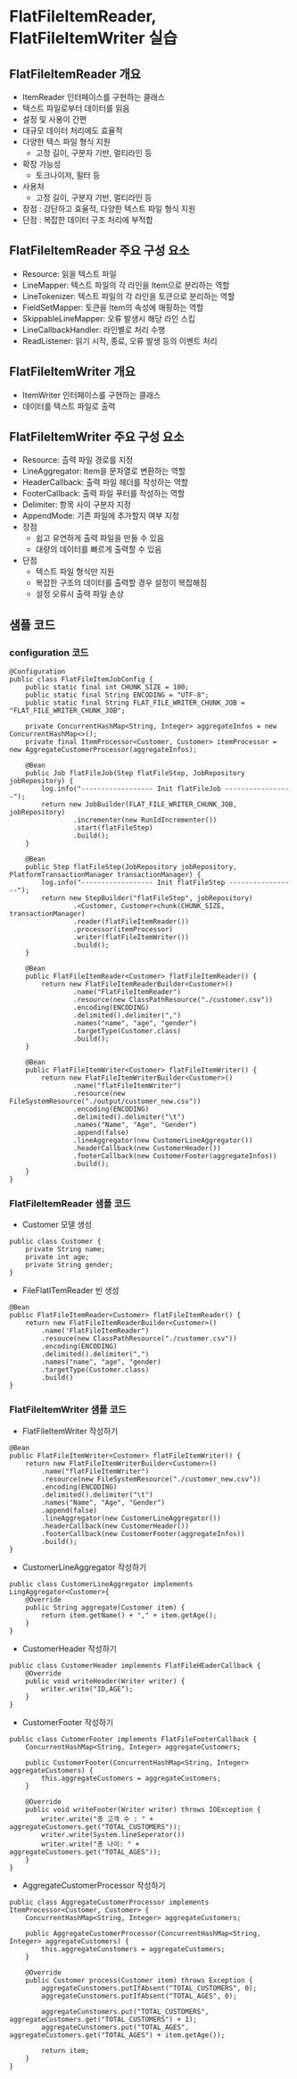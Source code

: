 # FlatFileItemReader, FlatFileItemWriter 실습
## FlatFileItemReader 개요
- ItemReader 인터페이스를 구현하는 클래스
- 텍스트 파일로부터 데이터를 읽음
- 설정 및 사용이 간편
- 대규모 데이터 처리에도 효율적
- 다양한 텍스 파일 형식 지원
  - 고정 길이, 구분자 기반, 멀티라인 등
- 확장 가능성
  - 토크나이저, 필터 등
- 사용처
  - 고정 길이, 구분자 기반, 멀티라인 등
- 장점 : 강단하고 효율적, 다양한 텍스트 파일 형식 지원
- 단점 : 복잡한 데이터 구조 처리에 부적합
## FlatFileItemReader 주요 구성 요소
- Resource: 읽을 텍스트 파일
- LineMapper: 텍스트 파일의 각 라인을 Item으로 분리하는 역할
- LineTokenizer: 텍스트 파일의 각 라인을 토큰으로 분리하는 역할
- FieldSetMapper: 토큰을 Item의 속성에 매핑하는 역할
- SkippableLineMapper: 오류 발생시 해당 라인 스킵
- LineCallbackHandler: 라인별로 처리 수행
- ReadListener: 읽기 시작, 종료, 오류 발생 등의 이벤트 처리
## FlatFileItemWriter 개요
- ItemWriter 인터페이스를 구현하는 클래스
- 데이터를 텍스트 파일로 출력
## FlatFileItemWriter 주요 구성 요소
- Resource: 츨력 파일 경로를 지정
- LineAggregator: Item을 문자열로 변환하는 역할
- HeaderCallback: 출력 파일 헤더를 작성하는 역할
- FooterCallback: 출력 파일 푸터를 작성하는 역할
- Delimiter: 항목 사이 구분자 지정
- AppendMode: 기존 파일에 추가할지 여부 지정
- 장점
  - 쉽고 유연하게 출력 파일을 만들 수 있음
  - 대량의 데이터를 빠르게 출력할 수 있음
- 단점
  - 텍스트 파일 형식만 지원
  - 복잡한 구조의 데이터를 출력할 경우 설정이 복잡해짐
  - 설정 오류시 출력 파일 손상
## 샘플 코드
### configuration 코드
``` 
@Configuration
public class FlatFileItemJobConfig {
    public static final int CHUNK_SIZE = 100;
    public static final String ENCODING = "UTF-8";
    public static final String FLAT_FILE_WRITER_CHUNK_JOB = "FLAT_FILE_WRITER_CHUNK_JOB";

    private ConcurrentHashMap<String, Integer> aggregateInfos = new ConcurrentHashMap<>();
    private final ItemProcessor<Customer, Customer> itemProcessor = new AggregateCustomerProcessor(aggregateInfos);

    @Bean
    public Job flatFileJob(Step flatFileStep, JobRepository jobRepository) {
        log.info("------------------ Init flatFileJob -----------------");
        return new JobBuilder(FLAT_FILE_WRITER_CHUNK_JOB, jobRepository)
                .incrementer(new RunIdIncrementer())
                .start(flatFileStep)
                .build();
    }

    @Bean
    public Step flatFileStep(JobRepository jobRepository, PlatformTransactionManager transactionManager) {
        log.info("------------------ Init flatFileStep -----------------");
        return new StepBuilder("flatFileStep", jobRepository)
                .<Customer, Customer>chunk(CHUNK_SIZE, transactionManager)
                .reader(flatFileItemReader())
                .processor(itemProcessor)
                .writer(flatFileItemWriter())
                .build();
    }
    
    @Bean
    public FlatFileItemReader<Customer> flatFileItemReader() {
        return new FlatFileItemReaderBuilder<Customer>()
                .name("FlatFileItemReader")
                .resource(new ClassPathResource("./customer.csv"))
                .encoding(ENCODING)
                .delimited().delimiter(",")
                .names("name", "age", "gender")
                .targetType(Customer.class)
                .build();
    }

    @Bean
    public FlatFileItemWriter<Customer> flatFileItemWriter() {
        return new FlatFileItemWriterBuilder<Customer>()
                .name("flatFileItemWriter")
                .resource(new FileSystemResource("./output/customer_new.csv"))
                .encoding(ENCODING)
                .delimited().delimiter("\t")
                .names("Name", "Age", "Gender")
                .append(false)
                .lineAggregator(new CustomerLineAggregator())
                .headerCallback(new CustomerHeader())
                .footerCallback(new CustomerFooter(aggregateInfos))
                .build();
    }
}
```
### FlatFileItemReader 샘플 코드
- Customer 모델 생성
``` 
public class Customer {
    private String name;
    private int age;
    private String gender;
}
```
- FileFlatITemReader 빈 생성
``` 
@Bean
public FlatFileItemReader<Customer> flatFileItemReader() {
    return new FlatFileItemReaderBuilder<Customer>()
        .name('FlatFileItemReader")
        .resouce(new ClassPathResource("./customer.csv"))
        .encoding(ENCODING)
        .delimited().delimiter(",")
        .names("name", "age", "gender)
        .targetType(Customer.class)
        .build()
}
```
### FlatFileItemWriter 샘플 코드
- FlatFileItemWriter 작성하기
``` 
@Bean
public FlatFileItemWriter<Customer> flatFileItemWriter() {
    return new FlatFileItemWriterBuilder<Customer>()
        .name("flatFileItemWriter")
        .resource(new FileSystemResource("./customer_new.csv"))
        .encoding(ENCODING)
        .delimited().delimiter("\t")
        .names("Name", "Age", "Gender")
        .append(false)
        .lineAggregator(new CustomerLineAggregator())
        .headerCallback(new CustomerHeader())
        .footerCallback(new CustomerFooter(aggregateInfos))
        .build();
}
```
- CustomerLineAggregator 작성하기
``` 
public class CustomerLineAggregator implements LingAggregator<Customer>{
    @Override
    public String aggregate(Customer item) {
        return item.getName() + "," + item.getAge();
    }
}
```
- CustomerHeader 작성하기
``` 
public class CustomerHeader implements FlatFileHEaderCallback {
    @Override
    public void writeHeader(Writer writer) {
        writer.write("ID,AGE");
    }
}
```
- CustomerFooter 작성하기
``` 
public class CutomerFooter implements FlatFileFooterCallback {
    ConcurrentHashMap<String, Integer> aggregateCustomers;
    
    public CustomerFooter(ConcurrentHashMap<String, Integer> aggregateCustomers) {
        this.aggregateCustomers = aggregateCustomers;
    }
    
    @Override
    public void writeFooter(Writer writer) throws IOException {
        writer.write("총 고객 수 : " + aggregateCustomers.get("TOTAL_CUSTOMERS"));
        writer.write(System.lineSeperator())
        writer.write("총 나이: " + aggregateCustomers.get("TOTAL_AGES"));
    }
}
```
- AggregateCustomerProcessor 작성하기
``` 
public class AggregateCustomerProcessor implements ItemProcessor<Customer, Customer> {
    ConcurrentHashMap<String, Integer> aggregateCustomers;
    
    public AggregateCustomerProcessor(ConcurrentHashMap<String, Integer> aggregateCustomers) {
        this.aggregateCunstomers = aggregateCustomers;
    }
    
    @Override
    public Customer process(Customer item) throws Exception {
        aggregateCunstomers.putIfAbsent("TOTAL_CUSTOMERS", 0);
        aggregateCunstomers.putIfAbsent("TOTAL_AGES", 0);
        
        aggregateCunstomers.put("TOTAL_CUSTOMERS", aggregateCustomers.get("TOTAL_CUSTOMERS") + 1);
        aggregateCunstomers.put("TOTAL_AGES", aggregateCustomers.get("TOTAL_AGES") + item.getAge());
        
        return item;
    }
}
```






